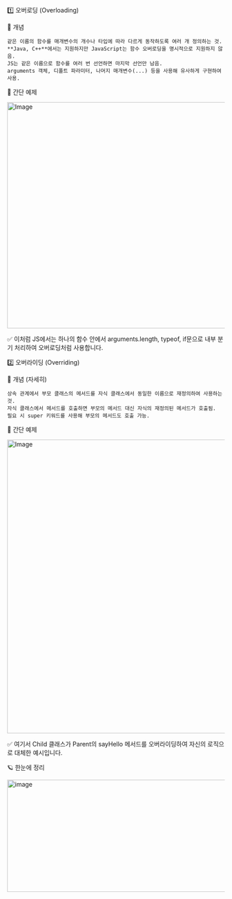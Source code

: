 1️⃣ 오버로딩 (Overloading)

📌 개념 

    같은 이름의 함수를 매개변수의 개수나 타입에 따라 다르게 동작하도록 여러 개 정의하는 것.
    **Java, C++**에서는 지원하지만 JavaScript는 함수 오버로딩을 명시적으로 지원하지 않음.
    JS는 같은 이름으로 함수를 여러 번 선언하면 마지막 선언만 남음.
    arguments 객체, 디폴트 파라미터, 나머지 매개변수(...) 등을 사용해 유사하게 구현하여 사용.

📌 간단 예제

<img width="1280" height="522" alt="Image" src="https://github.com/user-attachments/assets/702b7597-d668-455d-b155-aba8a7975722" />

✅ 이처럼 JS에서는 하나의 함수 안에서 arguments.length, typeof, if문으로 내부 분기 처리하여 오버로딩처럼 사용합니다.

 
2️⃣ 오버라이딩 (Overriding)

📌 개념 (자세히)

    상속 관계에서 부모 클래스의 메서드를 자식 클래스에서 동일한 이름으로 재정의하여 사용하는 것.
    자식 클래스에서 메서드를 호출하면 부모의 메서드 대신 자식의 재정의된 메서드가 호출됨.
    필요 시 super 키워드를 사용해 부모의 메서드도 호출 가능.

📌 간단 예제

<img width="1280" height="678" alt="Image" src="https://github.com/user-attachments/assets/55c0c074-2f30-4552-9ce3-b2be2998deb3" />

✅ 여기서 Child 클래스가 Parent의 sayHello 메서드를 오버라이딩하여 자신의 로직으로 대체한 예시입니다.

 
🪐 한눈에 정리

<img width="602" height="259" alt="image" src="https://github.com/user-attachments/assets/e1570067-8a34-4290-baad-f975fb5817de" />
